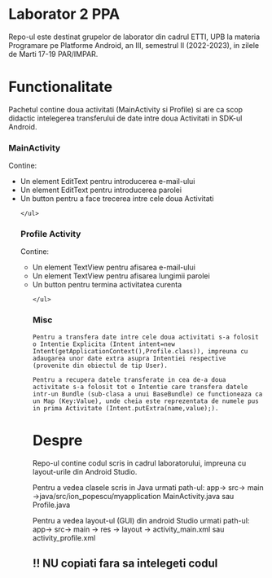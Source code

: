# Laborator 2 PPA 
Repo-ul este destinat grupelor de laborator din cadrul ETTI, UPB la materia Programare pe Platforme Android, an III, semestrul II (2022-2023), in zilele de Marti 17-19 PAR/IMPAR.

# Functionalitate
Pachetul contine doua activitati (MainActivity si Profile) si are ca scop didactic intelegerea transferului de date intre doua Activitati in SDK-ul Android.

<h3> MainActivity </h3>
	Contine:
	<ul>
		<li>Un element EditText pentru introducerea e-mail-ului</li>
		<li>Un element EditText pentru introducerea parolei</li>
		<li>Un button pentru a face trecerea intre cele doua Activitati</li>
		
	</ul>

<h3> Profile Activity </h3>
	Contine:
	<ul>
		<li>Un element TextView pentru afisarea e-mail-ului</li>
		<li>Un element TextView pentru afisarea lungimii parolei</li>
		<li>Un button pentru termina activitatea curenta</li>
		
	</ul>
	
<h3> Misc </h3>

	Pentru a transfera date intre cele doua activitati s-a folosit o Intentie Explicita (Intent intent=new Intent(getApplicationContext(),Profile.class)), impreuna cu adaugarea unor date extra asupra Intentiei respective (provenite din obiectul de tip User).
	
	Pentru a recupera datele transferate in cea de-a doua activitate s-a folosit tot o Intentie care transfera datele intr-un Bundle (sub-clasa a unui BaseBundle) ce functioneaza ca un Map (Key:Value), unde cheia este reprezentata de numele pus in prima Activitate (Intent.putExtra(name,value);).

# Despre
Repo-ul contine codul scris in cadrul laboratorului, impreuna cu layout-urile din Android Studio.

Pentru a vedea clasele scris in Java urmati path-ul: app-> src-> main ->java/src/ion_popescu/myapplication MainActivity.java sau Profile.java

Pentru a vedea layout-ul (GUI) din android Studio urmati path-ul: app-> src-> main -> res -> layout -> activity_main.xml sau activity_profile.xml



<h2> !! NU copiati fara sa intelegeti codul </h2>

